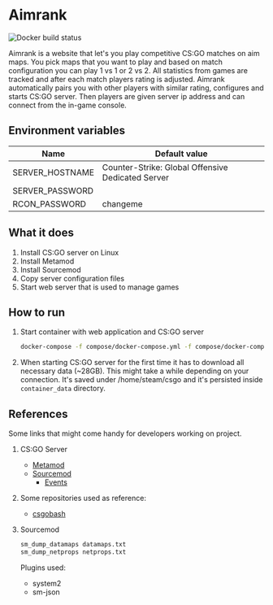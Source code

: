 # Aimrank

![Docker build status](https://github.com/mariusz-ba/aimrank/workflows/Build/badge.svg)

Aimrank is a website that let's you play competitive CS:GO matches on aim maps. You pick maps that you want to play and based on match configuration you can play 1 vs 1 or 2 vs 2. All statistics from games are tracked and after each match players rating is adjusted. Aimrank automatically pairs you with other players with similar rating, configures and starts CS:GO server. Then players are given server ip address and can connect from the in-game console.

## Environment variables

|Name                 |Default value|
|---------------------|-------------|
|SERVER_HOSTNAME      |Counter-Strike: Global Offensive Dedicated Server|
|SERVER_PASSWORD      ||
|RCON_PASSWORD        |changeme|

## What it does

1. Install CS:GO server on Linux
2. Install Metamod
3. Install Sourcemod
4. Copy server configuration files
5. Start web server that is used to manage games

## How to run

1. Start container with web application and CS:GO server
   ```bash
   docker-compose -f compose/docker-compose.yml -f compose/docker-compose.development.yml up
   ```
   
2. When starting CS:GO server for the first time it has to download all necessary data (~28GB). This might take a while depending on
   your connection. It's saved under /home/steam/csgo and it's persisted inside `container_data` directory.
   
## References

Some links that might come handy for developers working on project.

1. CS:GO Server 

    - [Metamod](https://wiki.alliedmods.net/Category:Metamod:Source_Documentation)
    - [Sourcemod](https://wiki.alliedmods.net/Category:SourceMod_Documentation)
      - [Events](https://wiki.alliedmods.net/Counter-Strike:_Global_Offensive_Events)
 
2. Some repositories used as reference:

   - [csgobash](https://github.com/jpcanoso/csgobash)
   
3. Sourcemod
   
   ```bash
   sm_dump_datamaps datamaps.txt
   sm_dump_netprops netprops.txt
   ```
   
   Plugins used:

   - system2
   - sm-json

